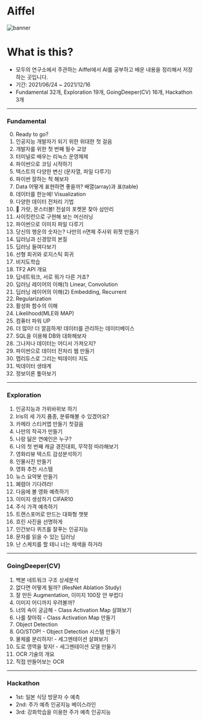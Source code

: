 # Aiffel
![banner](https://user-images.githubusercontent.com/86637300/132039711-1b851566-d884-40b3-b5d0-9c21e730123f.png)

# What is this?
* 모두의 연구소에서 주관하는 Aiffel에서 AI를 공부하고 배운 내용을 정리해서 저장하는 곳입니다.  
* 기간: 2021/06/24 ~ 2021/12/16
* Fundamental 32개, Exploration 19개, GoingDeeper(CV) 16개, Hackathon 3개


---
### Fundamental
0. Ready to go?  
1. 인공지능 개발자가 되기 위한 위대한 첫 걸음  
2. 개발자를 위한 첫 번째 필수 교양  
3. 터미널로 배우는 리눅스 운영체제  
4. 파이썬으로 코딩 시작하기  
5. 텍스트의 다양한 변신 (문자열, 파일 다루기)  
6. 파이썬 잘하는 척 해보자  
7. Data 어떻게 표현하면 좋을까? 배열(array)과 표(table)  
8. 데이터를 한눈에! Visualization  
9. 다양한 데이터 전처리 기법  
10. 🦄 가랏, 몬스터볼! 전설의 포켓몬 찾아 삼만리  
11. 사이킷런으로 구현해 보는 머신러닝  
12. 파이썬으로 이미지 파일 다루기  
13. 당신의 행운의 숫자는? 나만의 n면체 주사위 위젯 만들기  
14. 딥러닝과 신경망의 본질  
15. 딥러닝 들여다보기  
16. 선형 회귀와 로지스틱 회귀  
17. 비지도학습  
18. TF2 API 개요  
19. 딥네트워크, 서로 뭐가 다른 거죠?  
20. 딥러닝 레이어의 이해(1) Linear, Convolution  
21. 딥러닝 레이어의 이해(2) Embedding, Recurrent  
22. Regularization  
23. 활성화 함수의 이해  
24. Likelihood(MLE와 MAP)  
25. 컴퓨터 파워 UP  
26. 더 많이! 더 깔끔하게! 데이터를 관리하는 데이터베이스  
27. SQL을 이용해 DB와 대화해보자  
28. 그나저나 데이터는 어디서 가져오지?  
29. 파이썬으로 데이터 전처리 웹 만들기  
30. 맵리듀스로 그리는 빅데이터 지도  
31. 빅데이터 생태계  
32. 정보이론 톺아보기

---
### Exploration
1. 인공지능과 가위바위보 하기  
2. Iris의 세 가지 품종, 분류해볼 수 있겠어요?  
3. 카메라 스티커앱 만들기 첫걸음  
4. 나만의 작곡가 만들기  
5. 나랑 닮은 연예인은 누구?  
6. 나의 첫 번째 캐글 경진대회, 무작정 따라해보기  
7. 영화리뷰 텍스트 감성분석하기  
8. 인물사진 만들기  
9. 영화 추천 시스템  
10. 뉴스 요약봇 만들기  
11. 폐렴아 기다려라!  
12. 다음에 볼 영화 예측하기  
13. 이미지 생성하기 CIFAR10  
14. 주식 가격 예측하기  
15. 트랜스포머로 만드는 대화형 챗봇  
16. 흐린 사진을 선명하게
17. 인간보다 퀴즈를 잘푸는 인공지능
18. 문자를 읽을 수 있는 딥러닝
19. 난 스케치를 할 테니 너는 채색을 하거라

---
### GoingDeeper(CV)
1. 백본 네트워크 구조 상세분석
2. 없다면 어떻게 될까? (ResNet Ablation Study)
3. 잘 만든 Augmentation, 이미지 100장 안 부럽다
4. 이미지 어디까지 우려볼까?
5. 너의 속이 궁금해 - Class Activation Map 살펴보기
6. 나를 찾아줘 - Class Activation Map 만들기
7. Object Detection
8. GO/STOP! - Object Detection 시스템 만들기
9. 물체를 분리하자! - 세그멘테이션 살펴보기
10. 도로 영역을 찾자! - 세그멘테이션 모델 만들기
11. OCR 기술의 개요
12. 직접 만들어보는 OCR

---
### Hackathon
- 1st: 일본 식당 방문자 수 예측  
- 2nd: 주가 예측 인공지능 베이스라인  
- 3rd: 강화학습을 이용한 주가 예측 인공지능  
